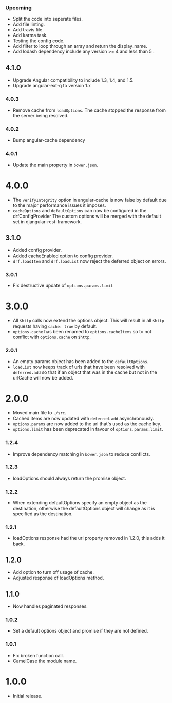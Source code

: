 ### Upcoming

* Split the code into seperate files.
* Add file linting.
* Add travis file.
* Add karma task.
* Testing the config code.
* Add filter to loop through an array and return the display_name.
* Add lodash dependency include any version >= 4 and less than 5 .

## 4.1.0

* Upgrade Angular compatibility to include 1.3, 1.4, and 1.5.
* Upgrade angular-ext-q to version 1.x

### 4.0.3

* Remove cache from `loadOptions`. The cache stopped the response from the server
 being resolved.

### 4.0.2

* Bump angular-cache dependency

### 4.0.1

* Update the main property in `bower.json`.

# 4.0.0

* The `verifyIntegrity` option in angular-cache is now false by default
  due to the major performance issues it imposes.
* `cacheOptions` and `defaultOptions` can now be configured in the drfConfigProvider
  The custom options will be merged with the default set in djangular-rest-framework.

## 3.1.0

* Added config provider.
* Added cacheEnabled option to config provider.
* `drf.loadItem` and `drf.loadList` now reject the deferred object on errors.

### 3.0.1

* Fix destructive update of `options.params.limit`

# 3.0.0

* All `$http` calls now extend the options object. This will result in all
  `$http` requests having `cache: true` by default.
* `options.cache` has been renamed to `options.cacheItems` so to not conflict
  with `options.cache` on `$http`.

### 2.0.1

* An empty params object has been added to the `defaultOptions`.
* `loadList` now keeps track of urls that have been resolved with
  `deferred.add` so that if an object that was in the cache but not
  in the urlCache will now be added.

# 2.0.0

* Moved main file to `./src`.
* Cached items are now updated with `deferred.add` asynchronously.
* `options.params` are now added to the url that's used as the cache key.
* `options.limit` has been deprecated in favour of `options.params.limit`.

### 1.2.4

* Improve dependency matching in `bower.json` to reduce conflicts.

### 1.2.3

* loadOptions should always return the promise object.

### 1.2.2

* When extending defaultOptions specify an empty object as the destination,
  otherwise the defaultOptions object will change as it is specified as the
  destination.

### 1.2.1

* loadOptions response had the url property removed in 1.2.0, this adds it back.

## 1.2.0

* Add option to turn off usage of cache.
* Adjusted response of loadOptions method.

## 1.1.0

* Now handles paginated responses.

### 1.0.2

* Set a default options object and promise if they are not defined.

### 1.0.1

* Fix broken function call.
* CamelCase the module name.

# 1.0.0

* Initial release.
